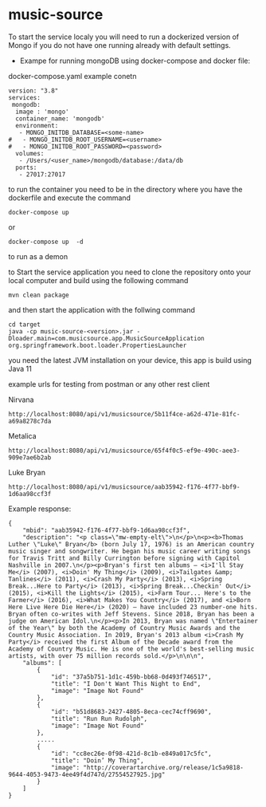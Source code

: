 # music-source
To start the service localy you will need to run a dockerized version of Mongo if you do not have one running already with default settings. 
- Exampe for running mongoDB using docker-compose and docker file: 

docker-compose.yaml example conetn
```
version: "3.8"
services:
 mongodb:
  image : 'mongo'
  container_name: 'mongodb'
  environment:
   - MONGO_INITDB_DATABASE=<some-name>
#   - MONGO_INITDB_ROOT_USERNAME=<username>
#   - MONGO_INITDB_ROOT_PASSWORD=<password>
  volumes:
   - /Users/<user_name>/mongodb/database:/data/db
  ports:
   - 27017:27017
```
to run the container you need to be in the directory where you have the dockerfile and execute the command 
```
docker-compose up 
```
or 
```
docker-compose up  -d
```
to run as a demon

to Start the service application you need to clone the repository onto your local computer and build using the following command
```
mvn clean package
```

and then start the application with the follwing command
```
cd target
java -cp music-source-<version>.jar -Dloader.main=com.musicsource.app.MusicSourceApplication org.springframework.boot.loader.PropertiesLauncher
```
you need the latest JVM installation on your device, this app is build using Java 11


example urls for testing from postman or any other rest client

Nirvana 
```
http://localhost:8080/api/v1/musicsource/5b11f4ce-a62d-471e-81fc-a69a8278c7da
```

Metalica
```
http://localhost:8080/api/v1/musicsource/65f4f0c5-ef9e-490c-aee3-909e7ae6b2ab
```

Luke Bryan
```
http://localhost:8080/api/v1/musicsource/aab35942-f176-4f77-bbf9-1d6aa98ccf3f
```

Example response: 
```
{
    "mbid": "aab35942-f176-4f77-bbf9-1d6aa98ccf3f",
    "description": "<p class=\"mw-empty-elt\">\n</p>\n<p><b>Thomas Luther \"Luke\" Bryan</b> (born July 17, 1976) is an American country music singer and songwriter. He began his music career writing songs for Travis Tritt and Billy Currington before signing with Capitol Nashville in 2007.\n</p><p>Bryan's first ten albums – <i>I'll Stay Me</i> (2007), <i>Doin' My Thing</i> (2009), <i>Tailgates &amp; Tanlines</i> (2011), <i>Crash My Party</i> (2013), <i>Spring Break...Here to Party</i> (2013), <i>Spring Break...Checkin' Out</i> (2015), <i>Kill the Lights</i> (2015), <i>Farm Tour... Here's to the Farmer</i> (2016), <i>What Makes You Country</i> (2017), and <i>Born Here Live Here Die Here</i> (2020) – have included 23 number-one hits. Bryan often co-writes with Jeff Stevens. Since 2018, Bryan has been a judge on American Idol.\n</p><p>In 2013, Bryan was named \"Entertainer of the Year\" by both the Academy of Country Music Awards and the Country Music Association. In 2019, Bryan's 2013 album <i>Crash My Party</i> received the first Album of the Decade award from the Academy of Country Music. He is one of the world's best-selling music artists, with over 75 million records sold.</p>\n\n\n",
    "albums": [
        {
            "id": "37a5b751-1d1c-459b-bb68-0d493f746517",
            "title": "I Don't Want This Night to End",
            "image": "Image Not Found"
        },
        {
            "id": "b51d8683-2427-4805-8eca-cec74cff9690",
            "title": "Run Run Rudolph",
            "image": "Image Not Found"
        },
        .....
        {
            "id": "cc8ec26e-0f98-421d-8c1b-e849a017c5fc",
            "title": "Doin’ My Thing",
            "image": "http://coverartarchive.org/release/1c5a9818-9644-4053-9473-4ee49f4d747d/27554527925.jpg"
        }
    ]
}
```

